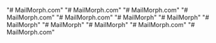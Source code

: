 "# MailMorph.com" 
"# MailMorph.com" 
"# MailMorph.com" 
"# MailMorph.com" 
"# MailMorph.com" 
"# MailMorph" 
"# MailMorph" 
"# MailMorph" 
"# MailMorph" 
"# MailMorph" 
"# MailMorph.com" 
"# MailMorph.com" 
